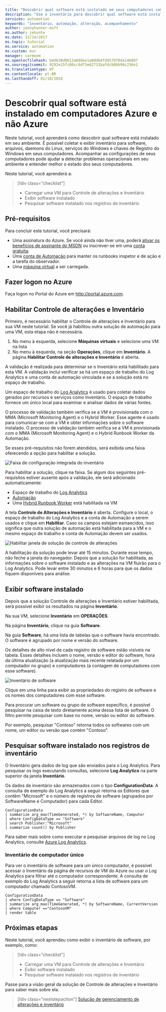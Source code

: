 ```yaml
---
title: "Descobrir qual software está instalado em seus computadores com a Automação do Azure | Microsoft Docs"
description: "Use o inventário para descobrir qual software está instalado nos computadores em seu ambiente."
services: automation
keywords: "inventário, automação, alteração, acompanhamento"
author: jennyhunter-msft
ms.author: jehunte
ms.date: 12/14/2017
ms.topic: tutorial
ms.service: automation
ms.custom: mvc
manager: carmonm
ms.openlocfilehash: bdd638d0612a8ddee1a0ddb4fd4579f8da14b887
ms.sourcegitcommit: 9292e15fc80cc9df3e62731bafdcb0bb98c256e1
ms.translationtype: HT
ms.contentlocale: pt-BR
ms.lasthandoff: 01/10/2018
---
```

# <a name="discover-what-software-is-installed-on-your-azure-and-non-azure-machines"></a>Descobrir qual software está instalado em computadores Azure e não Azure

Neste tutorial, você aprenderá como descobrir qual software está instalado em seu ambiente. É possível coletar e exibir inventário para software, arquivos, daemons do Linux, serviços do Windows e chaves de Registro do Windows em seus computadores. Acompanhar as configurações de seus computadores pode ajudar a detectar problemas operacionais em seu ambiente e entender melhor o estado dos seus computadores.

Neste tutorial, você aprenderá a:

> [!div class="checklist"]
> * Carregar uma VM para Controle de alterações e Inventário
> * Exibir software instalado
> * Pesquisar software instalado nos registros de inventário

## <a name="prerequisites"></a>Pré-requisitos

Para concluir este tutorial, você precisará:

* Uma assinatura do Azure. Se você ainda não tiver uma, poderá [ativar os benefícios de assinante do MSDN](https://azure.microsoft.com/pricing/member-offers/msdn-benefits-details/) ou inscrever-se em uma [conta gratuita](https://azure.microsoft.com/free/?WT.mc_id=A261C142F).
* Uma [conta de Automação](automation-offering-get-started.md) para manter os runbooks inspetor e de ação e a tarefa do observador.
* Uma [máquina virtual](../virtual-machines/windows/quick-create-portal.md) a ser carregada.

## <a name="log-in-to-azure"></a>Fazer logon no Azure

Faça logon no Portal do Azure em http://portal.azure.com.

## <a name="enable-change-tracking-and-inventory"></a>Habilitar Controle de alterações e Inventário

Primeiro, é necessário habilitar o Controle de alterações e Inventário para sua VM neste tutorial. Se você já habilitou outra solução de automação para uma VM, esta etapa não é necessária.

1. No menu à esquerda, selecione **Máquinas virtuais** e selecione uma VM na lista
2. No menu à esquerda, na seção **Operações**, clique em **Inventário**. A página **Habilitar Controle de alterações e Inventário** é aberta.

A validação é realizada para determinar se o Inventário está habilitado para esta VM.
A validação inclui verificar se há um espaço de trabalho do Log Analytics e uma conta de automação vinculada e se a solução está no espaço de trabalho.

Um espaço de trabalho do [Log Analytics](../log-analytics/log-analytics-overview.md?toc=%2fazure%2fautomation%2ftoc.json) é usado para coletar dados gerados por recursos e serviços como Inventário.
O espaço de trabalho fornece um único local para examinar e analisar dados de várias fontes.

O processo de validação também verifica se a VM é provisionada com o MMA (Microsoft Monitoring Agent) e o Hybrid Worker.
Esse agente é usado para comunicar-se com a VM e obter informações sobre o software instalado.
O processo de validação também verifica se a VM é provisionada com o MMA (Microsoft Monitoring Agent) e o Hybrid Runbook Worker da Automação.

Se esses pré-requisitos não forem atendidos, será exibida uma faixa oferecendo a opção para habilitar a solução.

![Faixa de configuração integrada do inventário](./media/automation-tutorial-installed-software/enableinventory.png)

Para habilitar a solução, clique na faixa.
Se algum dos seguintes pré-requisitos estiver ausente após a validação, ele será adicionado automaticamente:

* Espaço de trabalho do [Log Analytics](../log-analytics/log-analytics-overview.md?toc=%2fazure%2fautomation%2ftoc.json)
* [Automação](./automation-offering-get-started.md)
* Uma [Hybrid Runbook Worker](./automation-hybrid-runbook-worker.md) está habilitada na VM

A tela **Controle de Alterações e Inventário** é aberta. Configure o local, o espaço de trabalho do Log Analytics e a conta de Automação a serem usados e clique em **Habilitar**. Caso os campos estejam esmaecidos, isso significa que outra solução de automação está habilitada para a VM e o mesmo espaço de trabalho e conta de Automação devem ser usados.

![Habilitar janela de solução de controle de alterações](./media/automation-tutorial-installed-software/installed-software-enable.png)

A habilitação da solução pode levar até 15 minutos. Durante esse tempo, não feche a janela do navegador.
Depois que a solução for habilitada, as informações sobre o software instalado e as alterações na VM fluirão para o Log Analytics.
Pode levar entre 30 minutos e 6 horas para que os dados fiquem disponíveis para análise.

## <a name="view-installed-software"></a>Exibir software instalado

Depois que a solução Controle de alterações e Inventário estiver habilitada, será possível exibir os resultados na página **Inventário**.

Na sua VM, selecione **Inventário** em **OPERAÇÕES**.

Na página **Inventário**, clique na guia **Software**.

Na guia **Software**, há uma lista de tabelas que o software havia encontrado. O software é agrupado por nome e versão do software.

Os detalhes de alto nível de cada registro de software estão visíveis na tabela. Esses detalhes incluem o nome, versão e editor do software, hora da última atualização (a atualização mais recente relatada por um computador no grupo) e computadores (a contagem de computadores com esse software).

![Inventário de software](./media/automation-tutorial-installed-software/inventory-software.png)

Clique em uma linha para exibir as propriedades do registro de software e os nomes dos computadores com esse software.

Para procurar um software ou grupo de software específico, é possível pesquisar na caixa de texto diretamente acima dessa lista de software.
O filtro permite pesquisar com base no nome, versão ou editor do software.

Por exemplo, pesquisar "Contoso" retorna todos os softwares com um nome, um editor ou versão que contém "Contoso".

## <a name="search-inventory-logs-for-installed-software"></a>Pesquisar software instalado nos registros de inventário

O Inventário gera dados de log que são enviados para o Log Analytics. Para pesquisar os logs executando consultas, selecione **Log Analytics** na parte superior da janela **Inventário**.

Os dados de inventário são armazenados com o tipo **ConfigurationData**.
A consulta de exemplo do Log Analytics a seguir retorna os Editores que contêm "Microsoft" e o número de registros de software (agrupados por SoftwareName e Computador) para cada Editor.

```
ConfigurationData
| summarize arg_max(TimeGenerated, *) by SoftwareName, Computer
| where ConfigDataType == "Software"
| search Publisher:"Microsoft"
| summarize count() by Publisher
```

Para saber mais sobre como executar e pesquisar arquivos de log no Log Analytics, consulte [Azure Log Analytics](https://docs.loganalytics.io/index).

### <a name="single-machine-inventory"></a>Inventário de computador único

Para ver o inventário de software para um único computador, é possível acessar o Inventário da página de recursos de VM do Azure ou usar o Log Analytics para filtrar até o computador correspondente. A consulta de exemplo do Log Analytics a seguir retorna a lista de software para um computador chamado ContosoVM.

```
ConfigurationData
| where ConfigDataType == "Software" 
| summarize arg_max(TimeGenerated, *) by SoftwareName, CurrentVersion
| where Computer =="ContosoVM"
| render table
```

## <a name="next-steps"></a>Próximas etapas

Neste tutorial, você aprendeu como exibir o inventário de software, por exemplo, como:

> [!div class="checklist"]
> * Carregar uma VM para Controle de alterações e Inventário
> * Exibir software instalado
> * Pesquisar software instalado nos registros de inventário

Passe para a visão geral da solução de Controle de alterações e Inventário para saber mais sobre ela.

> [!div class="nextstepaction"]
> [Solução de gerenciamento de alterações e inventário](../log-analytics/log-analytics-change-tracking.md?toc=%2fazure%2fautomation%2ftoc.json)